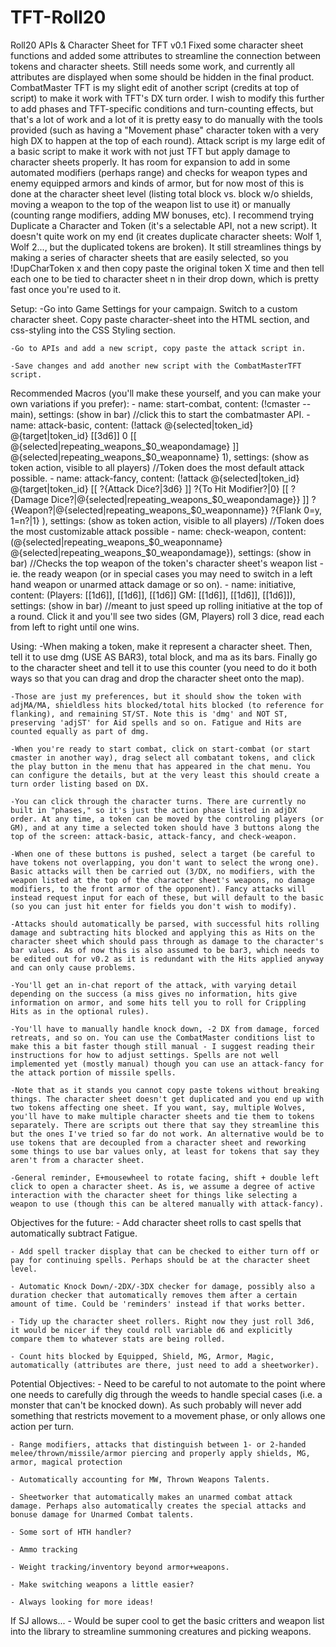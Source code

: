 # TFT-Roll20
 Roll20 APIs & Character Sheet for TFT
v0.1
Fixed some character sheet functions and added some attributes to streamline the connection between tokens and character sheets. Still needs some work, and currently all attributes are displayed when some should be hidden in the final product.
CombatMaster TFT is my slight edit of another script (credits at top of script) to make it work with TFT's DX turn order. I wish to modify this further to add phases and TFT-specific conditions and turn-counting effects, but that's a lot of work and a lot of it is pretty easy to do manually with the tools provided (such as having a "Movement phase" character token with a very high DX to happen at the top of each round).
Attack script is my large edit of a basic script to make it work with not just TFT but apply damage to character sheets properly. It has room for expansion to add in some automated modifiers (perhaps range) and checks for weapon types and enemy equipped armors and kinds of armor, but for now most of this is done at the character sheet level (listing total block vs. block w/o shields, moving a weapon to the top of the weapon list to use it) or manually (counting range modifiers, adding MW bonuses, etc).
I recommend trying Duplicate a Character and Token (it's a selectable API, not a new script). It doesn't quite work on my end (it creates duplicate character sheets: Wolf 1, Wolf 2..., but the duplicated tokens are broken). It still streamlines things by making a series of character sheets that are easily selected, so you !DupCharToken x and then copy paste the original token X time and then tell each one to be tied to character sheet n in their drop down, which is pretty fast once you're used to it.

Setup:
	-Go into Game Settings for your campaign. Switch to a custom character sheet. Copy paste character-sheet into the HTML section, and css-styling into the CSS Styling section.

	-Go to APIs and add a new script, copy paste the attack script in.

	-Save changes and add another new script with the CombatMasterTFT script. 

Recommended Macros (you'll make these yourself, and you can make your own variations if you prefer):
	- name: start-combat, content: (!cmaster --main), settings: (show in bar) //click this to start the combatmaster API.
	- name: attack-basic, content: (!attack @{selected|token_id} @{target|token_id} [[3d6]] 0 [[ @{selected|repeating_weapons_$0_weapondamage} ]] @{selected|repeating_weapons_$0_weaponname} 1), settings: (show as token action, visible to all players) //Token does the most default attack possible.
	- name: attack-fancy, content: (!attack @{selected|token_id} @{target|token_id} [[ ?{Attack Dice?|3d6} ]] ?{To Hit Modifier?|0} [[ ?{Damage Dice?|@{selected|repeating_weapons_$0_weapondamage}} ]] ?{Weapon?|@{selected|repeating_weapons_$0_weaponname}} ?{Flank 0=y, 1=n?|1} ), settings: (show as token action, visible to all players) //Token does the most customizable attack possible
	- name: check-weapon, content: (@{selected|repeating_weapons_$0_weaponname} @{selected|repeating_weapons_$0_weapondamage}), settings: (show in bar) //Checks the top weapon of the token's character sheet's weapon list - ie. the ready weapon (or in special cases you may need to switch in a left hand weapon or unarmed attack damage or so on).
	- name: initiative, content: (Players: [[1d6]], [[1d6]], [[1d6]] GM: [[1d6]], [[1d6]], [[1d6]]), settings: (show in bar) //meant to just speed up rolling initiative at the top of a round. Click it and you'll see two sides (GM, Players) roll 3 dice, read each from left to right until one wins.

Using:
	-When making a token, make it represent a character sheet. Then, tell it to use dmg (USE AS BAR3), total block, and ma as its bars. Finally go to the character sheet and tell it to use this counter (you need to do it both ways so that you can drag and drop the character sheet onto the map).
	
	-Those are just my preferences, but it should show the token with adjMA/MA, shieldless hits blocked/total hits blocked (to reference for flanking), and remaining ST/ST. Note this is 'dmg' and NOT ST, preserving 'adjST' for Aid spells and so on. Fatigue and Hits are counted equally as part of dmg.
	
	-When you're ready to start combat, click on start-combat (or start cmaster in another way), drag select all combatant tokens, and click the play button in the menu that has appeared in the chat menu. You can configure the details, but at the very least this should create a turn order listing based on DX.
	
	-You can click through the character turns. There are currently no built in "phases," so it's just the action phase listed in adjDX order. At any time, a token can be moved by the controling players (or GM), and at any time a selected token should have 3 buttons along the top of the screen: attack-basic, attack-fancy, and check-weapon.
	
	-When one of these buttons is pushed, select a target (be careful to have tokens not overlapping, you don't want to select the wrong one). Basic attacks will then be carried out (3/DX, no modifiers, with the weapon listed at the top of the character sheet's weapons, no damage modifiers, to the front armor of the opponent). Fancy attacks will instead request input for each of these, but will default to the basic (so you can just hit enter for fields you don't wish to modify). 
	
	-Attacks should automatically be parsed, with successful hits rolling damage and subtracting hits blocked and applying this as Hits on the character sheet which should pass through as damage to the character's bar values. As of now this is also assumed to be bar3, which needs to be edited out for v0.2 as it is redundant with the Hits applied anyway and can only cause problems.
	
	-You'll get an in-chat report of the attack, with varying detail depending on the success (a miss gives no information, hits give information on armor, and some hits tell you to roll for Crippling Hits as in the optional rules).
	
	-You'll have to manually handle knock down, -2 DX from damage, forced retreats, and so on. You can use the CombatMaster conditions list to make this a bit faster though still manual - I suggest reading their instructions for how to adjust settings. Spells are not well implemented yet (mostly manual) though you can use an attack-fancy for the attack portion of missile spells. 
	
	-Note that as it stands you cannot copy paste tokens without breaking things. The character sheet doesn't get duplicated and you end up with two tokens affecting one sheet. If you want, say, multiple Wolves, you'll have to make multiple character sheets and tie them to tokens separately. There are scripts out there that say they streamline this but the ones I've tried so far do not work. An alternative would be to use tokens that are decoupled from a character sheet and reworking some things to use bar values only, at least for tokens that say they aren't from a character sheet.
	
	-General reminder, E+mousewheel to rotate facing, shift + double left click to open a character sheet. As is, we assume a degree of active interaction with the character sheet for things like selecting a weapon to use (though this can be altered manually with attack-fancy).

Objectives for the future:
	- Add character sheet rolls to cast spells that automatically subtract Fatigue.
	
	- Add spell tracker display that can be checked to either turn off or pay for continuing spells. Perhaps should be at the character sheet level.
	
	- Automatic Knock Down/-2DX/-3DX checker for damage, possibly also a duration checker that automatically removes them after a certain amount of time. Could be 'reminders' instead if that works better.
	
	- Tidy up the character sheet rollers. Right now they just roll 3d6, it would be nicer if they could roll variable d6 and explicitly compare them to whatever stats are being rolled.
	
	- Count hits blocked by Equipped, Shield, MG, Armor, Magic, automatically (attributes are there, just need to add a sheetworker).

Potential Objectives:
	- Need to be careful to not automate to the point where one needs to carefully dig through the weeds to handle special cases (i.e. a monster that can't be knocked down). As such probably will never add something that restricts movement to a movement phase, or only allows one action per turn.

	- Range modifiers, attacks that distinguish between 1- or 2-handed melee/thrown/missile/armor piercing and properly apply shields, MG, armor, magical protection

	- Automatically accounting for MW, Thrown Weapons Talents.

	- Sheetworker that automatically makes an unarmed combat attack damage. Perhaps also automatically creates the special attacks and bonuse damage for Unarmed Combat talents.

	- Some sort of HTH handler?

	- Ammo tracking

	- Weight tracking/inventory beyond armor+weapons.

	- Make switching weapons a little easier?
	
	- Always looking for more ideas!

If SJ allows...
	- Would be super cool to get the basic critters and weapon list into the library to streamline summoning creatures and picking weapons.